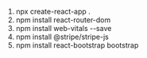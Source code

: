 1. npx create-react-app .
2. npm install react-router-dom
3. npm install web-vitals --save
4. npm install @stripe/stripe-js
5. npm install react-bootstrap bootstrap
